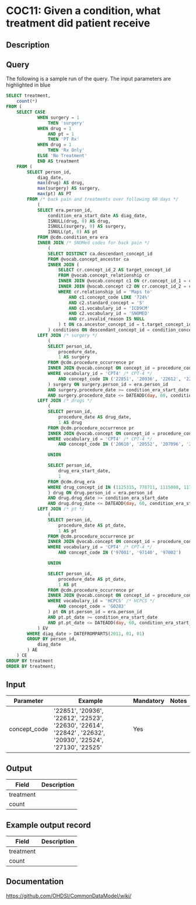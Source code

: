 <!---
Group:condition occurrence combinations
Name:COC11 Given a condition, what treatment did patient receive
Author:Patrick Ryan
CDM Version: 5.3
-->

# COC11: Given a condition, what treatment did patient receive

## Description

## Query
The following is a sample run of the query. The input parameters are highlighted in  blue  

```sql
SELECT treatment,
	count(*)
FROM (
	SELECT CASE
			WHEN surgery = 1
				THEN 'surgery'
			WHEN drug = 1
				AND pt = 1
				THEN 'PT Rx'
			WHEN drug = 1
				THEN 'Rx Only'
			ELSE 'No Treatment'
			END AS treatment
	FROM (
		SELECT person_id,
			diag_date,
			max(drug) AS drug,
			max(surgery) AS surgery,
			max(pt) AS PT
		FROM /* back pain and treatments over following 60 days */
			(
			SELECT era.person_id,
				condition_era_start_date AS diag_date,
				ISNULL(drug, 0) AS drug,
				ISNULL(surgery, 0) AS surgery,
				ISNULL(pt, 0) AS pt
			FROM @cdm.condition_era era
			INNER JOIN /* SNOMed codes for back pain */
				(
				SELECT DISTINCT ca.descendant_concept_id
				FROM @vocab.concept_ancestor ca
				INNER JOIN (
					SELECT cr.concept_id_2 AS target_concept_id
					FROM @vocab.concept_relationship cr
					INNER JOIN @vocab.concept c1 ON cr.concept_id_1 = c1.concept_id
					INNER JOIN @vocab.concept c2 ON cr.concept_id_2 = c2.concept_id
					WHERE cr.relationship_id = 'Maps to'
						AND c1.concept_code LIKE '724%'
						AND c2.standard_concept = 'S'
						AND c1.vocabulary_id = 'ICD9CM'
						AND c2.vocabulary_id = 'SNOMED'
						AND cr.invalid_reason IS NULL
					) t ON ca.ancestor_concept_id = t.target_concept_id
				) conditions ON descendant_concept_id = condition_concept_id
			LEFT JOIN /* surgery */
				(
				SELECT person_id,
					procedure_date,
					1 AS surgery
				FROM @cdm.procedure_occurrence pr
				INNER JOIN @vocab.concept ON concept_id = procedure_concept_id
				WHERE vocabulary_id = 'CPT4' /* CPT-4 */
					AND concept_code IN ('22851', '20936', '22612', '22523', '22630', '22614', '22842', '22632', '20930', '22524', '27130', '22525')
				) surgery ON surgery.person_id = era.person_id
				AND surgery.procedure_date >= condition_era_start_date
				AND surgery.procedure_date <= DATEADD(day, 60, condition_era_start_date)
			LEFT JOIN /* drugs */
				(
				SELECT person_id,
					procedure_date AS drug_date,
					1 AS drug
				FROM @cdm.procedure_occurrence pr
				INNER JOIN @vocab.concept ON concept_id = procedure_concept_id
				WHERE vocabulary_id = 'CPT4' /* CPT-4 */
					AND concept_code IN ('20610', '20552', '207096', '20553', '20550', '20605', '20551', '20600', '23350')

				UNION

				SELECT person_id,
					drug_era_start_date,
					1
				FROM @cdm.drug_era
				WHERE drug_concept_id IN (1125315, 778711, 1115008, 1177480, 1112807, 1506270)
				) drug ON drug.person_id = era.person_id
				AND drug.drug_date >= condition_era_start_date
				AND drug.drug_date <= DATEADD(day, 60, condition_era_start_date)
			LEFT JOIN /* pt */
				(
				SELECT person_id,
					procedure_date AS pt_date,
					1 AS pt
				FROM @cdm.procedure_occurrence pr
				INNER JOIN @vocab.concept ON concept_id = procedure_concept_id
				WHERE vocabulary_id = 'CPT4' /* CPT-4 */
					AND concept_code IN ('97001', '97140', '97002')

				UNION

				SELECT person_id,
					procedure_date AS pt_date,
					1 AS pt
				FROM @cdm.procedure_occurrence pr
				INNER JOIN @vocab.concept ON concept_id = procedure_concept_id
				WHERE vocabulary_id = 'HCPCS' /* HCPCS */
					AND concept_code = 'G0283'
				) pt ON pt.person_id = era.person_id
				AND pt.pt_date >= condition_era_start_date
				AND pt.pt_date <= DATEADD(day, 60, condition_era_start_date)
			) EV
		WHERE diag_date > DATEFROMPARTS(2011, 01, 01)
		GROUP BY person_id,
			diag_date
		) AE
	) CE
GROUP BY treatment
ORDER BY treatment;
```

## Input

|  Parameter |  Example |  Mandatory |  Notes |
| --- | --- | --- | --- |
| concept_code | '22851', '20936', '22612', '22523', '22630', '22614', '22842' , '22632', '20930', '22524', '27130', '22525' | Yes |   |

## Output

|  Field |  Description |
| --- | --- |
| treatment |   |
| count |   |

## Example output record

|  Field |  Description |
| --- | --- |
| treatment |   |
| count |   |


## Documentation
https://github.com/OHDSI/CommonDataModel/wiki/
